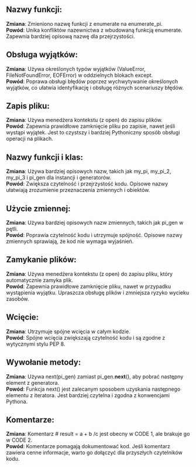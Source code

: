 ## Nazwy funkcji:

**Zmiana**: Zmieniono nazwę funkcji z enumerate na enumerate_pi.<br>
**Powód**: Unika konfliktów nazewnictwa z wbudowaną funkcją enumerate. Zapewnia bardziej opisową nazwę dla przejrzystości.

## Obsługa wyjątków:

**Zmiana**: Używa określonych typów wyjątków (ValueError, FileNotFoundError, EOFError) w oddzielnych blokach except.<br>
**Powód**: Poprawa obsługi błędów poprzez wychwytywanie określonych wyjątków, co ułatwia identyfikację i obsługę różnych scenariuszy błędów.

## Zapis pliku:

**Zmiana**: Używa menedżera kontekstu (z open) do zapisu plików.<br>
**Powód**: Zapewnia prawidłowe zamknięcie pliku po zapisie, nawet jeśli wystąpi wyjątek. Jest to czystszy i bardziej Pythoniczny sposób obsługi operacji na plikach.

## Nazwy funkcji i klas:

**Zmiana**: Używa bardziej opisowych nazw, takich jak my_pi, my_pi_2, my_pi_3 i pi_gen dla instancji i generatorów.<br>
**Powód**: Zwiększa czytelność i przejrzystość kodu. Opisowe nazwy ułatwiają zrozumienie przeznaczenia zmiennych i obiektów.

## Użycie zmiennej:

**Zmiana**: Używa bardziej opisowych nazw zmiennych, takich jak pi_gen w pętli.<br>
**Powód**: Poprawia czytelność kodu i utrzymuje spójność. Opisowe nazwy zmiennych sprawiają, że kod nie wymaga wyjaśnień.

## Zamykanie plików:

**Zmiana**: Używa menedżera kontekstu (z open) do zapisu pliku, który automatycznie zamyka plik.<br>
**Powód**: Zapewnia prawidłowe zamknięcie pliku, nawet w przypadku wystąpienia wyjątku. Upraszcza obsługę plików i zmniejsza ryzyko wycieku zasobów.

## Wcięcie:

**Zmiana**: Utrzymuje spójne wcięcia w całym kodzie.<br>
**Powód**: Spójne wcięcia zwiększają czytelność kodu i są zgodne z wytycznymi stylu PEP 8.


## Wywołanie metody:

**Zmiana**: Używa next(pi_gen) zamiast pi_gen.__next__(), aby pobrać następny element z generatora. <br>
**Powód**: Funkcja next() jest zalecanym sposobem uzyskania następnego elementu z iteratora. Jest bardziej czytelna i zgodna z konwencjami Pythona.

## Komentarze:

**Zmiana**: Komentarz # result = a + b /c jest obecny w CODE 1, ale brakuje go w CODE 2.<br>
**Powód**: Komentarze pomagają dokumentować kod. Jeśli komentarz zawiera cenne informacje, warto go dołączyć dla przyszłych czytelników kodu.
